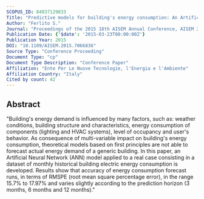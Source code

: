 ```yaml
---
SCOPUS_ID: 84937129833
Title: "Predictive models for building's energy consumption: An Artificial Neural Network (ANN) approach"
Author: "Ferlito S."
Journal: "Proceedings of the 2015 18th AISEM Annual Conference, AISEM 2015"
Publication Date: {'$date': '2015-03-23T00:00:00Z'}
Publication Year: 2015
DOI: "10.1109/AISEM.2015.7066836"
Source Type: "Conference Proceeding"
Document Type: "cp"
Document Type Description: "Conference Paper"
Affiliation: "Ente Per Le Nuove Tecnologie, l'Energia e l'Ambiente"
Affiliation Country: "Italy"
Cited by count: 42
---
```


## Abstract
"Building's energy demand is influenced by many factors, such as: weather conditions, building structure and characteristics, energy consumption of components (lighting and HVAC systems), level of occupancy and user's behavior. As consequence of multi-variable impact on building's energy consumption, theoretical models based on first principles are not able to forecast actual energy demand of a generic building. In this paper, an Artificial Neural Network (ANN) model applied to a real case consisting in a dataset of monthly historical building electric energy consumption is developed. Results show that accuracy of energy consumption forecast runs, in terms of RMSPE (root mean square percentage error), in the range 15.7% to 17.97% and varies slightly according to the prediction horizon (3 months, 6 months and 12 months)."
